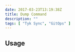 ```yaml
---
date: 2017-03-23T13:19:38Z
title: Dump Command
description: ""
tags: [ "Tyk Sync", "GitOps" ]
---
```


## Usage